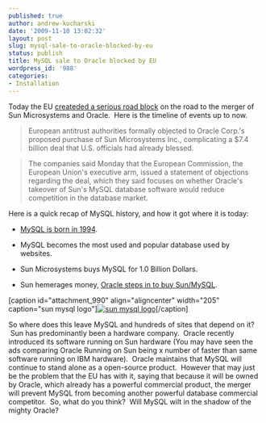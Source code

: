 ```yaml
---
published: true
author: andrew-kucharski
date: '2009-11-10 13:02:32'
layout: post
slug: mysql-sale-to-oracle-blocked-by-eu
status: publish
title: MySQL sale to Oracle blocked by EU
wordpress_id: '988'
categories:
- Installation
---
```


Today the EU [createded a serious road block](http://online.wsj.com/article/SB10001424052748703808904574526072224895160.html) on the road to the merger of Sun Microsystems and Oracle.  Here is the timeline of events up to now.


> 

> 
> European antitrust authorities formally objected to Oracle Corp.'s proposed purchase of Sun Microsystems Inc., complicating a $7.4 billion deal that U.S. officials had already blessed.
> 
> 

> 
> The companies said Monday that the European Commission, the European Union's executive arm, issued a statement of objections regarding the deal, which they said focuses on whether Oracle's takeover of Sun's MySQL database software would reduce competition in the database market.
> 
> 





Here is a quick recap of MySQL history, and how it got where it is today:






	
  * [MySQL is born in 1994](http://en.wikipedia.org/wiki/MySQL#Product_History).

	
  * MySQL becomes the most used and popular database used by websites.

	
  * Sun Microsystems buys MySQL for 1.0 Billion Dollars.

	
  * Sun hemerages money, [Oracle steps in to buy Sun/MySQL](http://www.sun.com/aboutsun/pr/2009-04/sunflash.20090420.1.xml).


[caption id="attachment_990" align="aligncenter" width="205" caption="sun mysql logo"][![sun mysql logo](http://linuxsysadminblog.com/images/2009/11/logo_mysql_sun.gif)](http://linuxsysadminblog.com/images/2009/11/logo_mysql_sun.gif)[/caption]

So where does this leave MySQL and hundreds of sites that depend on it?  Sun has predominantly been a hardware company.  Oracle recently introduced its software running on Sun hardware (You may have seen the ads comparing Oracle Running on Sun being x number of faster than same software running on IBM hardware).  Oracle maintains that MySQL will continue to stand alone as a open-source product.  However that may just be the problem that the EU has with it, saying that because it will be owned by Oracle, which already has a powerful commercial product, the merger will prevent MySQL from becoming another powerful database commercial competitor.  So, what do you think?  Will MySQL wilt in the shadow of the mighty Oracle?
